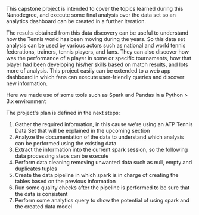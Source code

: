 This capstone project is intended to cover the topics learned during this Nanodegree, and execute some final analysis over the data set so an analytics dashboard can be created in a further iteration. 

The results obtained from this data discovery can be useful to understand how the Tennis world has been moving during the years. So this data set analysis can be used by various actors such as national and world tennis federations, trainers, tennis players, and fans. They can also discover how was the performance of a player in some or specific tournaments, how that player had been developing his/her skills based on match results, and lots more of analysis. This project easily can be extended to a web app dashboard in which fans can execute user-friendly queries and discover new information.

Here we made use of some tools such as Spark and Pandas in a Python > 3.x environment

The project's plan is defined in the next steps:
1. Gather the required information, in this cause we're using an ATP Tennis Data Set that will be explained in the upcoming section
2. Analyze the documentation of the data to understand which analysis can be performed using the existing data
3. Extract the information into the current spark session, so the following data processing steps can be execute
4. Perform data cleaning removing unwanted data such as null, empty and duplicates tuples
5. Create the data pipeline in which spark is in charge of creating the tables based on the previous information
6. Run some quality checks after the pipeline is performed to be sure that the data is consistent
7. Perform some analytics query to show the potential of using spark and the created data model
